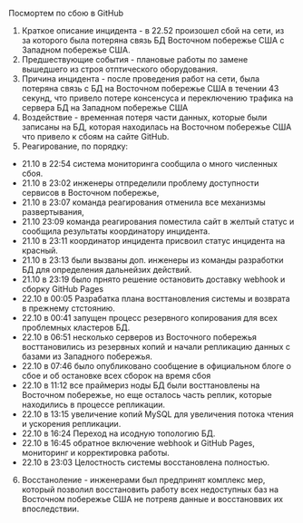 Посмортем по сбою в GitHub

1. Краткое описание инцидента - в 22.52 произошел сбой на сети, из за которого была потеряна связь БД Восточном побережье США с Западном побережье США.
2. Предшествующие события - плановые работы по замене вышедшего из строя отптического оборудования.
3. Причина инцидента - после проведения работ на сети, была потеряна связь с БД на Восточном побережье США в течении 43 секунд, что привело потере консенсуса и переключению трафика на сервера БД на Западном побережье США
4. Воздействие - временная потеря части данных, которые были записаны на БД, которая находилась на Восточном побережье США что привело к сбоям на сайте GitHub.
5. Реагирование, по порядку:
 * 21.10 в 22:54 система мониторинга сообщила о много численных сбоя.
 * 21.10 в 23:02 инженеры отпределили проблему доступности сервисов в Восточном побережье,
 * 21.10 в 23:07 команда реагирования отменила все механизмы развертывания,
 * 21.10 23:09 команда реагирования поместила сайт в желтый статус и сообщила результаты координатору инцидента. 
 * 21.10 в 23:11 координатор инцидента присвоил статус инцидента на красный.
 * 21.10 в 23:13 были вызваны доп. инженеры из команды разработки БД для определения дальнейзих действий.
 * 21.10 в 23:19 было прнято решение остановить доставку webhook и сборку GitHub Pages
 * 22.10 в 00:05 Разрабатка плана восттановления системы и возврата в прежнему стстоянию.
 * 22.10 в 00:41 запущен процесс резервного копирования для всех проблемных кластеров БД.
 * 22.10 в 06:51 несколько серверов из Восточного побережья восттановились из резервных копий и начали репликацию данных с базами из Западного побережья.
 * 22.10 в 07:46 было опубликовано сообщение в официальном блоге о сбое и об остановке всех сборок на время сбоя
 * 22.10 в 11:12 все праймериз ноды БД были восттановлены на Восточном побережье, но еще осталось часть реплик, которые находились в процессе репликации.
 * 22.10 в 13:15 увеличение копий MySQL для увеличения потока чтения и ускорения репликации.
 * 22.10 в 16:24 Переход на исодную топологию БД.
 * 22.10 в 16:45 обратное включение webhook и GitHub Pages, мониторинг и корректировка работы.
 * 22.10 в 23:03 Целостность системы восстановлена полностью.
6. Восстаноление - инженерами был предпринят комплекс мер, который позволил восстановить работу всех недоступных баз на Восточном побережье США не потреяв данные и восстановвих их впоследствии.
